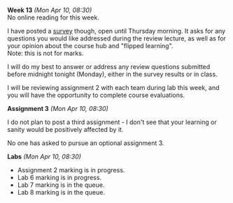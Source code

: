 **Week 13** *(Mon Apr 10, 08:30)*  
No online reading for this week.  

I have posted a [survey](https://learn.bcit.ca//d2l/lms/survey/user/attempt/survey_start_frame.d2l?si=266881&ou=360899)
though, open until Thursday morning.
It asks for any questions you would like addressed during the review
lecture, as well as for your opinion about the course hub
and "flipped learning".  
Note: this is not for marks.

I will do my best to answer or address any review questions
submitted before midnight tonight (Monday), either in the
survey results or in class.

I will be reviewing assignment 2 with each team during lab this week, and
you will have the opportunity to complete course evaluations.

**Assignment 3** *(Mon Apr 10, 08:30)*  

I do not plan to post a third assignment - I don't see that your learning or
sanity would be positively affected by it.

No one has asked to pursue an optional assignment 3.

**Labs** *(Mon Apr 10, 08:30)*  
- Assignment 2 marking is in progress.
- Lab 6 marking is in progress.
- Lab 7 marking is in the queue.
- Lab 8 marking is in the queue.
